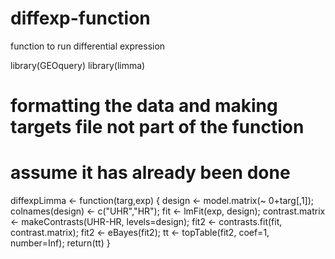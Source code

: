 # diffexp-function
function to run differential expression

library(GEOquery)
library(limma)

# formatting the data and making targets file not part of the function
# assume it has already been done

diffexpLimma <- function(targ,exp) {
design <- model.matrix(~ 0+targ[,1]);
colnames(design) <- c("UHR","HR");
fit <- lmFit(exp, design);
contrast.matrix <- makeContrasts(UHR-HR, levels=design);
fit2 <- contrasts.fit(fit, contrast.matrix);
fit2 <- eBayes(fit2);
tt <- topTable(fit2, coef=1, number=Inf);
return(tt)
}
    
